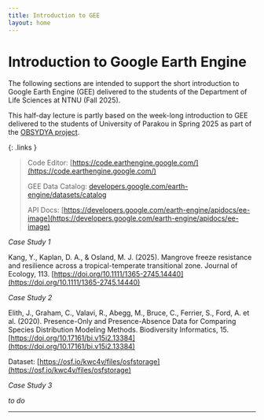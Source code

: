 ```yaml
---
title: Introduction to GEE
layout: home
---
```


# Introduction to Google Earth Engine

The following sections are intended to support the short introduction to Google Earth Engine (GEE) delivered to the students of the Department of Life Sciences at NTNU (Fall 2025).

This half-day lecture is partly based on the week-long introduction to GEE delivered to the students of University of Parakou in Spring 2025 as part of the [OBSYDYA project](https://www.obsydya.org/).

{: .links }
> Code Editor: [https://code.earthengine.google.com/](https://code.earthengine.google.com/)
> 
> GEE Data Catalog: [developers.google.com/earth-engine/datasets/catalog](https://developers.google.com/earth-engine/datasets/catalog)
> 
> API Docs: [https://developers.google.com/earth-engine/apidocs/ee-image](https://developers.google.com/earth-engine/apidocs/ee-image)



*Case Study 1*

Kang, Y., Kaplan, D. A., & Osland, M. J. (2025). Mangrove freeze resistance and resilience across a tropical-temperate transitional zone. Journal of Ecology, 113. [https://doi.org/10.1111/1365-2745.14440](https://doi.org/10.1111/1365-2745.14440)

 
*Case Study 2*

Elith, J., Graham, C., Valavi, R., Abegg, M., Bruce, C., Ferrier, S., Ford, A. et al. (2020). Presence-Only and Presence-Absence Data for Comparing Species Distribution Modeling Methods. Biodiversity Informatics, 15. [https://doi.org/10.17161/bi.v15i2.13384](https://doi.org/10.17161/bi.v15i2.13384)

Dataset: [https://osf.io/kwc4v/files/osfstorage](https://osf.io/kwc4v/files/osfstorage)


*Case Study 3*

*to do*

----

[Just the Docs]: https://just-the-docs.github.io/just-the-docs/
[GitHub Pages]: https://docs.github.com/en/pages
[README]: https://github.com/just-the-docs/just-the-docs-template/blob/main/README.md
[Jekyll]: https://jekyllrb.com
[GitHub Pages / Actions workflow]: https://github.blog/changelog/2022-07-27-github-pages-custom-github-actions-workflows-beta/
[use this template]: https://github.com/just-the-docs/just-the-docs-template/generate
